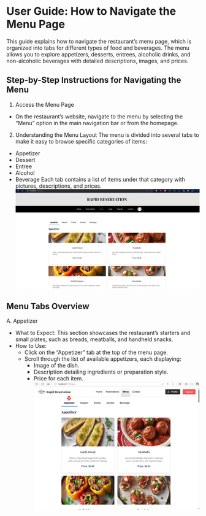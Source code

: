 # User Guide: How to Navigate the Menu Page
This guide explains how to navigate the restaurant’s menu page, which is organized into tabs for different types of food and beverages. The menu allows you to explore appetizers, desserts, entrees, alcoholic drinks, and non-alcoholic beverages with detailed descriptions, images, and prices.

## Step-by-Step Instructions for Navigating the Menu
1. Access the Menu Page
  - On the restaurant’s website, navigate to the menu by selecting the “Menu” option in the main navigation bar or from the homepage.
2. Understanding the Menu Layout
The menu is divided into several tabs to make it easy to browse specific categories of items:
  - Appetizer
  - Dessert
  - Entree
  - Alcohol
  - Beverage
Each tab contains a list of items under that category with pictures, descriptions, and prices.
![Rapid Reservation Menu Page!](menu.jpg "Menu Page")
## Menu Tabs Overview
A. Appetizer
  - What to Expect: This section showcases the restaurant’s starters and small plates, such as breads, meatballs, and handheld snacks.
  - How to Use:
    - Click on the “Appetizer” tab at the top of the menu page.
    - Scroll through the list of available appetizers, each displaying:
      - Image of the dish.
      - Description detailing ingredients or preparation style.
      - Price for each item.
![Rapid Reservation Menu Page!](Appetizer-update.jpg "Appetizer")
